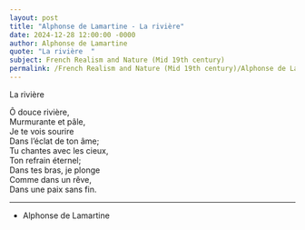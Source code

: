 ```yaml
---
layout: post
title: "Alphonse de Lamartine - La rivière"
date: 2024-12-28 12:00:00 -0000
author: Alphonse de Lamartine
quote: "La rivière  "
subject: French Realism and Nature (Mid 19th century)
permalink: /French Realism and Nature (Mid 19th century)/Alphonse de Lamartine/Alphonse de Lamartine - La rivière
---
```


La rivière  

Ô douce rivière,  
Murmurante et pâle,  
Je te vois sourire  
Dans l’éclat de ton âme;  
Tu chantes avec les cieux,  
Ton refrain éternel;  
Dans tes bras, je plonge  
Comme dans un rêve,  
Dans une paix sans fin.

---

- Alphonse de Lamartine
